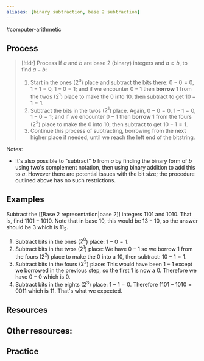 ```yaml
---
aliases: [binary subtraction, base 2 subtraction]
--- 
```


#computer-arithmetic 

## Process 

> [!tldr] Process
> If $a$ and $b$ are base 2 (binary) integers and $a \geq b$, to find $a-b$:
> 1. Start in the ones ($2^0$) place and subtract the bits there: $0 - 0 = 0$, $1-1 = 0$, $1-0 = 1$; and if we encounter $0-1$ then **borrow** $1$ from the twos ($2^1$) place to make the $0$ into $10$, then subtract to get $10 - 1 = 1$. 
> 2. Subtract the bits in the twos ($2^1$) place. Again, $0 - 0 = 0$, $1-1 = 0$, $1-0 = 1$; and if we encounter $0-1$ then **borrow** $1$ from the fours ($2^2$) place to make the $0$ into $10$, then subtract to get $10 - 1 = 1$. 
> 3. Continue this process of subtracting, borrowing from the next higher place if needed, until we reach the left end of the bitstring. 

Notes: 
- It's also possible to "subtract" $b$ from $a$ by finding the binary form of $b$ using two's complement notation, then using binary addition to add this to $a$. However there are potential issues with the bit size; the procedure outlined above has no such restrictions. 

## Examples 

Subtract the [[Base 2 representation|base 2]] integers $1101$ and $1010$. That is, find $1101 - 1010$. Note that in base 10, this would be $13 - 10$, so the answer should be $3$ which is $11_2$. 
1. Subtract bits in the ones ($2^0$) place: $1-0 = 1$. 
2. Subtract bits in the twos ($2^1$) place: We have $0-1$ so we borrow $1$ from the fours ($2^2$) place to make the $0$ into a $10$, then subtract: $10 - 1 = 1$. 
3. Subtract bits in the fours ($2^2$) place: This would have been $1-1$ except we borrowed in the previous step, so the first $1$ is now a $0$. Therefore we have $0-0$ which is $0$. 
4. Subtract bits in the eights ($2^3$) place: $1-1 = 0$. 
Therefore $1101 - 1010 = 0011$ which is $11$. That's what we expected. 

## Resources 



Other resources: 
- 

## Practice 
